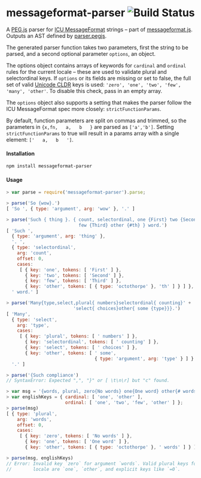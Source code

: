 # messageformat-parser  <a href="http://travis-ci.org/messageformat/parser"><img align="right" alt="Build Status" src="https://secure.travis-ci.org/messageformat/parser.png"></a>

A [PEG.js] parser for [ICU MessageFormat] strings – part of [messageformat.js].
Outputs an AST defined by [parser.pegjs].

The generated parser function takes two parameters, first the string to be
parsed, and a second optional parameter `options`, an object.

The options object contains arrays
of keywords for `cardinal` and `ordinal` rules for the current locale – these
are used to validate plural and selectordinal keys. If `options` or its fields
are missing or set to false, the full set of valid [Unicode CLDR] keys is used:
`'zero', 'one', 'two', 'few', 'many', 'other'`. To disable this check, pass in
an empty array.

The `options` object also supports a setting that makes the parser
follow the ICU MessageFormat spec more closely: `strictFunctionParams`.

By default, function parameters are split on commas and trimmed,
so the parameters in `{x,fn,   a,   b   }` are parsed as `['a','b']`.
Setting `strictFunctionParams` to true will result in a params array
with a single element: `['   a,   b   ']`.

[ICU MessageFormat]: https://messageformat.github.io/guide/
[messageformat.js]: https://messageformat.github.io/
[parser.pegjs]: ./parser.pegjs
[PEG.js]: http://pegjs.org/
[Unicode CLDR]: http://cldr.unicode.org/index/cldr-spec/plural-rules


#### Installation

```sh
npm install messageformat-parser
```


#### Usage

```js
> var parse = require('messageformat-parser').parse;

> parse('So {wow}.')
[ 'So ', { type: 'argument', arg: 'wow' }, '.' ]

> parse('Such { thing }. { count, selectordinal, one {First} two {Second}' +
        '                  few {Third} other {#th} } word.')
[ 'Such ',
  { type: 'argument', arg: 'thing' },
  '. ',
  { type: 'selectordinal',
    arg: 'count',
    offset: 0,
    cases:
     [ { key: 'one', tokens: [ 'First' ] },
       { key: 'two', tokens: [ 'Second' ] },
       { key: 'few', tokens: [ 'Third' ] },
       { key: 'other', tokens: [ { type: 'octothorpe' }, 'th' ] } ] },
  ' word.' ]

> parse('Many{type,select,plural{ numbers}selectordinal{ counting}' +
                         'select{ choices}other{ some {type}}}.')
[ 'Many',
  { type: 'select',
    arg: 'type',
    cases:
     [ { key: 'plural', tokens: [ ' numbers' ] },
       { key: 'selectordinal', tokens: [ ' counting' ] },
       { key: 'select', tokens: [ ' choices' ] },
       { key: 'other', tokens: [ ' some',
                                 { type: 'argument', arg: 'type' } ] } ] },
  '.' ]

> parse('{Such compliance')
// SyntaxError: Expected ",", "}" or [ \t\n\r] but "c" found.

> var msg = '{words, plural, zero{No words} one{One word} other{# words}}';
> var englishKeys = { cardinal: [ 'one', 'other' ],
                      ordinal: [ 'one', 'two', 'few', 'other' ] };
> parse(msg)
[ { type: 'plural',
    arg: 'words',
    offset: 0,
    cases:
     [ { key: 'zero', tokens: [ 'No words' ] },
       { key: 'one', tokens: [ 'One word' ] },
       { key: 'other', tokens: [ { type: 'octothorpe' }, ' words' ] } ] } ]

> parse(msg, englishKeys)
// Error: Invalid key `zero` for argument `words`. Valid plural keys for this
//        locale are `one`, `other`, and explicit keys like `=0`.
```
